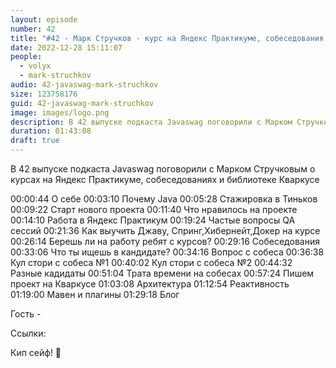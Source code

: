 ```yaml
---
layout: episode
number: 42
title: "#42 - Марк Стручков - курс на Яндекс Практикуме, собеседования и библиотека Кваркус"
date: 2022-12-28 15:11:07
people:
  - volyx
  - mark-struchkov
audio: 42-javaswag-mark-struchkov
size: 123758176 
guid: 42-javaswag-mark-struchkov
image: images/logo.png
description: В 42 выпуске подкаста Javaswag поговорили с Марком Стручковым о курсах на Яндекс Практикуме, собеседованиях и Кваркусе
duration: 01:43:08
draft: true
---
```


В 42 выпуске подкаста Javaswag поговорили с Марком Стручковым о курсах на Яндекс Практикуме, собеседованиях и библиотеке Кваркусе


00:00:44 О себе
00:03:10 Почему Java
00:05:28 Стажировка в Тиньков
00:09:22 Старт нового проекта
00:11:40 Что нравилось на проекте
00:14:10 Работа в Яндекс Практикум
00:19:24 Частые вопросы QA сессий
00:21:36 Как выучить Джаву, Спринг,Хибернейт,Докер на курсе
00:26:14 Берешь ли на работу ребят с курсов?
00:29:16 Собеседования
00:33:06 Что ты ищешь в кандидате?
00:34:16 Вопрос с собеса
00:36:38 Кул стори с собеса №1
00:40:02 Кул стори с собеса №2
00:44:32 Разные кадидаты
00:51:04 Трата времени на собесах
00:57:24 Пишем проект на Кваркусе
01:03:08 Архитектура
01:12:54 Реактивность
01:19:00 Мавен и плагины
01:29:18 Блог

Гость - 

Ссылки:


Кип сейф! 🖖


